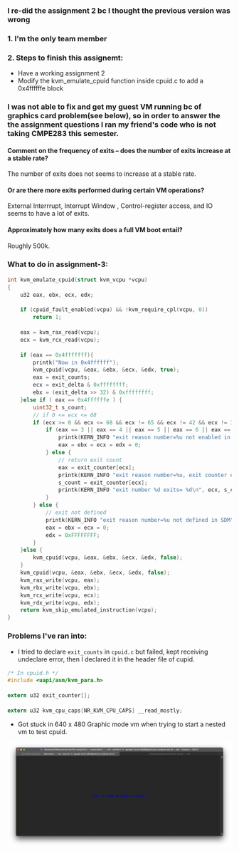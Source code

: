 ### I re-did the assignment 2 bc I thought the previous version was wrong

### 1. I'm the only team member

### 2. Steps to finish this assignemt:
- Have a working assignment 2
- Modify the kvm_emulate_cpuid function inside cpuid.c to add a 0x4ffffffe block

### I was not able to fix and get my guest VM running bc of graphics card problem(see below), so in order to answer the the assignment questions I ran my friend's code who is not taking CMPE283 this semester.

#### Comment on the frequency of exits – does the number of exits increase at a stable rate?

The number of exits does not seems to increase at a stable rate. 

#### Or are there more exits performed during certain VM operations?

External Interrrupt, Interrupt Window , Control-register access, and IO seems to have a lot of exits.

#### Approximately how many exits does a full VM boot entail?

Roughly 500k.







### What to do in assignment-3:

```c
int kvm_emulate_cpuid(struct kvm_vcpu *vcpu)
{
	u32 eax, ebx, ecx, edx;

	if (cpuid_fault_enabled(vcpu) && !kvm_require_cpl(vcpu, 0))
		return 1;

	eax = kvm_rax_read(vcpu);
	ecx = kvm_rcx_read(vcpu);
	
	if (eax == 0x4fffffff){
		printk("Now in 0x4ffffff");
		kvm_cpuid(vcpu, &eax, &ebx, &ecx, &edx, true);
		eax = exit_counts;
		ecx = exit_delta & 0xffffffff;
		ebx = (exit_delta >> 32) & 0xffffffff;
	}else if ( eax == 0x4ffffffe ) {
		uint32_t s_count;
		// if 0 <= ecx <= 68
		if (ecx >= 0 && ecx <= 68 && ecx != 65 && ecx != 42 && ecx != 38 && ecx != 35){
			if (eax == 3 || eax == 4 || eax == 5 || eax == 6 || eax == 16 || eax == 11 || eax == 17 || eax == 16 || eax == 33 || eax == 34 || eax == 51 || eax == 54 || eax == 63 || eax == 64 || eax == 66 || eax == 67 || eax == 68 ) {
				printk(KERN_INFO "exit reason number=%u not enabled in KVM", ecx);
				eax = ebx = ecx = edx = 0;
			} else {
				// return exit count
				eax = exit_counter[ecx];
				printk(KERN_INFO "exit reason number=%u, exit counter eax=%u", ecx, eax);
				s_count = exit_counter[ecx];
				printk(KERN_INFO "exit number %d exits= %d\n", ecx, s_count);
			}
		} else {
			// exit not defined
			printk(KERN_INFO "exit reason number=%u not defined in SDM", ecx);
			eax = ebx = ecx = 0;
			edx = 0xFFFFFFFF;
		}
	}else {
		kvm_cpuid(vcpu, &eax, &ebx, &ecx, &edx, false);
	}
	kvm_cpuid(vcpu, &eax, &ebx, &ecx, &edx, false);
	kvm_rax_write(vcpu, eax);
	kvm_rbx_write(vcpu, ebx);
	kvm_rcx_write(vcpu, ecx);
	kvm_rdx_write(vcpu, edx);
	return kvm_skip_emulated_instruction(vcpu);
}
```



### Problems I've ran into:

-   I tried to declare `exit_counts` in `cpuid.c` but failed, kept receiving undeclare error, then I declared it in the header file of cupid.

```c
/* In cpuid.h */
#include <uapi/asm/kvm_para.h>

extern u32 exit_counter[];

extern u32 kvm_cpu_caps[NR_KVM_CPU_CAPS] __read_mostly;

```
-   Got stuck in 640 x 480 Graphic mode vm when trying to start a nested vm to test cpuid.

![Screen Shot 2021-05-10 at 10.00.13 AM](./error.png)


